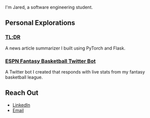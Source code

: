 

I'm Jared, a software engineering student.

## Personal Explorations

### [TL;DR](https://github.com/jaredmontierth/summarizer)

  A news article summarizer I built using PyTorch and Flask.

### [ESPN Fantasy Basketball Twitter Bot](https://github.com/jaredmontierth/twitterbot)

  A Twitter bot I created that responds with live stats from my fantasy basketball league.


## Reach Out
- [LinkedIn](https://www.linkedin.com/in/jared-montierth/)
- [Email](mailto:montierth.jared@gmail.com)


